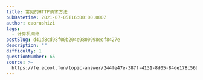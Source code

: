 ```yaml
---
title: 常见的HTTP请求方法
pubDatetime: 2021-07-05T16:00:00.000Z
author: caorushizi
tags:
  - 计算机网络
postSlug: d41d8cd98f00b204e9800998ecf8427e
description: ""
difficulty: 1
questionNumber: 65
source: >-
  https://fe.ecool.fun/topic-answer/244fe47e-387f-4131-8d05-84de178c5692?orderBy=updateTime&order=desc&tagId=16
---
```

